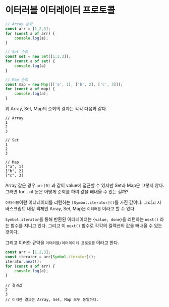 # 이터러블 이터레이터 프로토콜

```javascript
// Array 순회
const arr = [1,2,3];
for (const a of arr) {
    console.log(a);
}

// Set 순회
const set = new Set([1,2,3]);
for (const a of set) {
    console.log(a)
}

// Map 순회
const map = new Map([['a', 1], ['b', 2], ['c', 3]]);
for (const a of map) {
    console.log(a);
}
```

위 Array, Set, Map의 순회의 결과는 각각 다음과 같다.
```text
// Array
1
2
3

// Set
1
2
3

// Map
["a", 1]
["b", 2]
["c", 3]
```

Array 같은 경우 `arr[0]` 과 같이 value에 접근할 수 있지만 Set과 Map은 그렇지 않다. 그러면 for... of 문은 어떻게 순회를 하여 값을 빼내올 수 있는 걸까?

`이터러블`이란 이터레이터를 리턴하는 `[Symbol.iterator]()`를 가진 값이다. 그리고 자바스크립트 내장 객체인 Array, Set, Map은 `이터러블` 이라고 할 수 있다.

`Symbol.iterator`를 통해 반환된 이터레이터는 `{value, done}`을 리턴하는 `next()` 라는 함수를 지니고 있다. 그리고 이 `next()` 함수로 각각의 컬렉션의 값을 빼내올 수 있는 것이다.

그리고 이러한 규약을 `이터러블/이터레이터 프로토콜` 이라고 한다.

```javascript
const arr = [1,2,3];
const iterator = arr[Symbol.iterator]();
iterator.next();
for (const a of arr) {
    console.log(a);
}
```

```text
// 결과값
2
3
// 이러한 결과는 Array, Set, Map 모두 동일하다.
```


